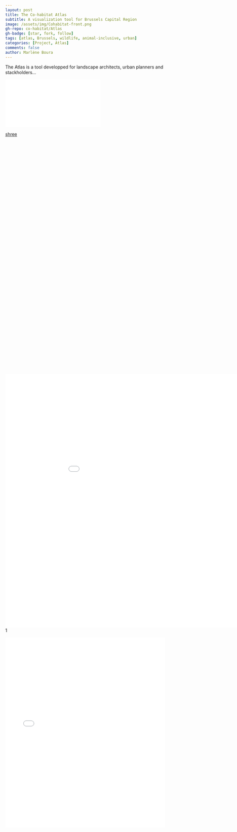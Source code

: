 ```yaml
---
layout: post
title: The Co-habitat Atlas
subtitle: A visualization tool for Brussels Capital Region
image: /assets/img/Cohabitat-front.png
gh-repo: co-habitat/Atlas
gh-badge: [star, fork, follow]
tags: [atlas, Brussels, wildlife, animal-inclusive, urban]
categories: [Project, Atlas]
comments: false
author: Marlène Boura
---
```


The Atlas is a tool developped for landscape architects, urban planners and stackholders...

![The San Juan Mountains are beautiful!](/assets/img/Habitats.pdf "Habitats in Brussels Capital Region")

<a href="/assets/doc/COHABITAT_brochure.pdf">shree</a>


<object src="/assets/doc/COHABITAT_brochure.pdf" type="application/pdf" title="SamplePdf" width="500" height="720">
    <a href="/assets/doc/COHABITAT_brochure.pdf">shree</a>
</object>

<embed src="/assets/img/Habitats.pdf" width="1000" height="800" frameborder="0" allowfullscreen>1


<iframe src="./assets/doc/webmaps/Zoogdieren.html" height="600px" width="100%" style="border:none;">Map of the mammals</iframe>
